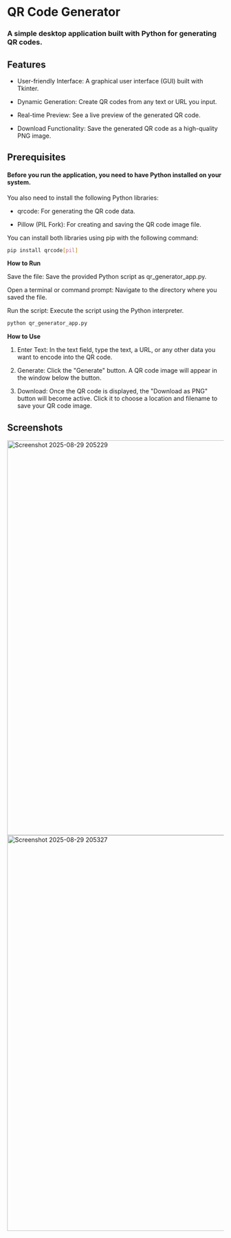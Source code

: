 # QR Code Generator
### A simple desktop application built with Python for generating QR codes.

## Features
- User-friendly Interface: A graphical user interface (GUI) built with Tkinter.

- Dynamic Generation: Create QR codes from any text or URL you input.

- Real-time Preview: See a live preview of the generated QR code.

- Download Functionality: Save the generated QR code as a high-quality PNG image.

## Prerequisites
####  Before you run the application, you need to have Python installed on your system. 
You also need to install the following Python libraries:

- qrcode: For generating the QR code data.

- Pillow (PIL Fork): For creating and saving the QR code image file.

You can install both libraries using pip with the following command:

```bash
pip install qrcode[pil]
```

**How to Run**

Save the file: Save the provided Python script as qr_generator_app.py.

Open a terminal or command prompt: Navigate to the directory where you saved the file.

Run the script: Execute the script using the Python interpreter.

```bash
python qr_generator_app.py
```

**How to Use**
1. Enter Text: In the text field, type the text, a URL, or any other data you want to encode into the QR code.

3. Generate: Click the "Generate" button. A QR code image will appear in the window below the button.

5. Download: Once the QR code is displayed, the "Download as PNG" button will become active. Click it to choose a location and filename to save your QR code image.

## Screenshots

<img width="875" height="917" alt="Screenshot 2025-08-29 205229" src="https://github.com/user-attachments/assets/60d6bc56-cf2a-4e2d-9016-f9aa3fb06e8a" />

<img width="872" height="919" alt="Screenshot 2025-08-29 205327" src="https://github.com/user-attachments/assets/4469670e-a5d1-4f68-88e1-e44d2b51d83c" />

